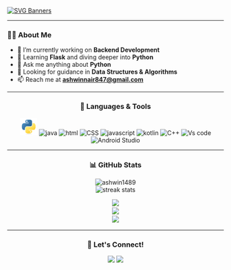 [![SVG Banners](https://svg-banners.vercel.app/api?type=origin&text1=Hi👋%20I'm%20Ashwin&text2=Welcome%20to%20my%20GitHub&width=800&height=400)](https://github.com/Akshay090/svg-banners)

---

### 👨‍💻 About Me
- 👀 I’m currently working on **Backend Development**  
- 🌱 Learning **Flask** and diving deeper into **Python**  
- 💬 Ask me anything about **Python**  
- 💞 Looking for guidance in **Data Structures & Algorithms**  
- 📫 Reach me at **ashwinnair847@gmail.com**

---

<h3 align="center">🚀 Languages & Tools</h3>
<p align="center">
  <img src="https://raw.githubusercontent.com/devicons/devicon/master/icons/python/python-original.svg" alt="python" width="40" height="40"/>
  <img src="https://github.com/Ashwin145/Ashwin145/assets/89822123/90e693b4-d8ce-4491-b1bf-0546926b18cb" alt="java" width="40" height="40"/>
  <img src="https://github.com/Ashwin145/Ashwin145/assets/89822123/3ce3c66b-3b7e-441f-a079-2df45efae620" alt="html" width="40" height="40"/>
  <img src="https://github.com/Ashwin145/Ashwin145/assets/89822123/49980136-c859-4426-aeea-f071524f6240" alt="CSS" width="40" height="40"/>
  <img src="https://github.com/Ashwin145/Ashwin145/assets/89822123/c72ebe21-57f3-46f1-9b12-7511695e50ac" alt="javascript" width="40" height="40"/>
  <img src="https://github.com/Ashwin145/Ashwin145/assets/89822123/7cf09d8b-7479-4a75-a786-c48e651814da" alt="kotlin" width="40" height="40"/>
  <img src="https://github.com/Ashwin145/Ashwin145/assets/89822123/0bdf3c7f-531d-4992-90a8-2859186c5d28" alt="C++" width="40" height="40"/>
  <img src="https://github.com/Ashwin145/Ashwin145/assets/89822123/9f40e677-e76d-47cd-94f9-cf4252f5d572" alt="Vs code" width="40" height="40"/> 
  <img src="https://github.com/Ashwin145/Ashwin145/assets/89822123/68b23a55-1aba-48d7-b2a1-653aa9af9fe2" alt="Android Studio" width="40" height="40"/>  
</p>

---

<h3 align="center">📊 GitHub Stats</h3>
<p align="center">
  <img src="https://github-readme-stats.vercel.app/api?username=ashwin1489&show_icons=true&locale=en&theme=radical&hide_border=true" alt="ashwin1489" />
  <br/>
  <img src="https://github-readme-streak-stats.herokuapp.com/?user=ashwin1489&theme=radical&hide_border=true" alt="streak stats"/>

</p>
<div align="center">  
  <img src="https://github-readme-stats.vercel.app/api/top-langs/?username=ashwin1489&layout=compact&theme=radical&hide_border=true" />
</div>

<div align="center">  <img src="https://github-readme-streak-stats.herokuapp.com/?user=ashwin1489&theme=radical&hide_border=true" /></div>

<div align="center"><img src = "https://github-readme-streak-stats.herokuapp.com/?user=ashwin1489&theme=radical&hide_border=true"</div>



---

<h3 align="center">🌟 Let's Connect!</h3>
<p align="center">
  <a href="mailto:ashwinnair847@gmail.com"><img src="https://img.shields.io/badge/Email-D14836?style=for-the-badge&logo=gmail&logoColor=white"/></a>
  <a href="https://github.com/ashwin1489"><img src="https://img.shields.io/badge/GitHub-100000?style=for-the-badge&logo=github&logoColor=white"/></a>

</p>

